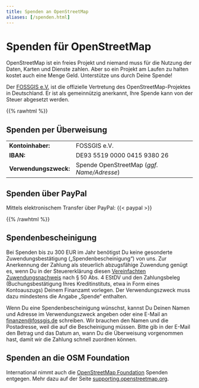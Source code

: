 ```yaml
---
title: Spenden an OpenStreetMap
aliases: [/spenden.html]
---
```


# Spenden für OpenStreetMap

OpenStreetMap ist ein freies Projekt und niemand muss für die Nutzung der
Daten, Karten und Dienste zahlen. Aber so ein Projekt am Laufen zu halten
kostet auch eine Menge Geld. Unterstütze uns durch Deine Spende!

Der [FOSSGIS e.V.](https://www.fossgis.de/) ist die offizielle Vertretung des
OpenStreetMap-Projektes in Deutschland. Er ist als gemeinnützig anerkannt,
Ihre Spende kann von der Steuer abgesetzt werden.

{{% rawhtml %}}
<div class="grid-container">

<div class="grid-box">

## Spenden per Überweisung

<table>
  <tbody>
    <tr><td><b>Kontoinhaber:</b></td><td>FOSSGIS e.V.</td></tr>
    <tr><td><b>IBAN:</b></td><td>DE93 5519 0000 0415 9380 26</td></tr>
    <tr><td><b>Verwendungszweck:</b></td><td>Spende OpenStreetMap (<i>ggf. Name/Adresse</i>)</td></tr>
  </tbody>
</table>

</div>
<div class="grid-box">

## Spenden über PayPal

Mittels elektronischem Transfer über PayPal:
{{< paypal >}}

</div>
</div>
{{% /rawhtml %}}

## Spendenbescheinigung

Bei Spenden bis zu 300 EUR im Jahr benötigst Du keine gesonderte
Zuwendungsbestätigung („Spendenbescheinigung“) von uns. Zur Anerkennung der
Zahlung als steuerlich abzugsfähige Zuwendung genügt es, wenn Du in der
Steuererklärung diesen [Vereinfachten
Zuwendungsnachweis](https://www.fossgis.de/verein/spenden/Vereinfachter-Zuwendungsnachweis-FOSSGIS.pdf)
nach § 50 Abs. 4 EStDV und den Zahlungsbeleg (Buchungsbestätigung Ihres
Kreditinstituts, etwa in Form eines Kontoauszugs) Deinem Finanzamt vorlegen. Der
Verwendungszweck muss dazu mindestens die Angabe „Spende“ enthalten.

Wenn Du eine Spendenbescheinigung wünschst, kannst Du Deinen Namen und Adresse
im Verwendungszweck angeben oder eine E-Mail an finanzen@fossgis.de schreiben.
Wir brauchen den Namen und die Postadresse, weil die auf die Bescheinigung
müssen. Bitte gib in der E-Mail den Betrag und das Datum an, wann Du die
Überweisung vorgenommen hast, damit wir die Zahlung schnell zuordnen können.

## Spenden an die OSM Foundation

International nimmt auch die [OpenStreetMap
Foundation](https://osmfoundation.org/) Spenden entgegen. Mehr dazu auf der
Seite [supporting.openstreetmap.org](https://supporting.openstreetmap.org/).

